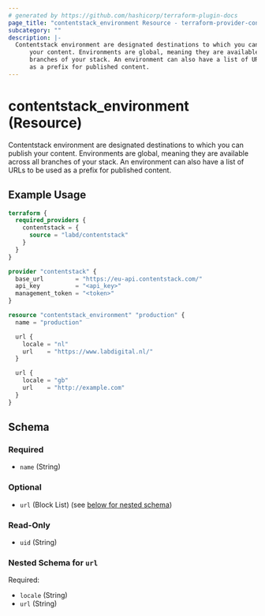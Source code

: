 ```yaml
---
# generated by https://github.com/hashicorp/terraform-plugin-docs
page_title: "contentstack_environment Resource - terraform-provider-contentstack"
subcategory: ""
description: |-
  Contentstack environment are designated destinations to which you can publish
      your content. Environments are global, meaning they are available across all
      branches of your stack. An environment can also have a list of URLs to be used
      as a prefix for published content.
---
```


# contentstack_environment (Resource)

Contentstack environment are designated destinations to which you can publish
		your content. Environments are global, meaning they are available across all
		branches of your stack. An environment can also have a list of URLs to be used
		as a prefix for published content.

## Example Usage

```terraform
terraform {
  required_providers {
    contentstack = {
      source = "labd/contentstack"
    }
  }
}

provider "contentstack" {
  base_url         = "https://eu-api.contentstack.com/"
  api_key          = "<api_key>"
  management_token = "<token>"
}

resource "contentstack_environment" "production" {
  name = "production"

  url {
    locale = "nl"
    url    = "https://www.labdigital.nl/"
  }

  url {
    locale = "gb"
    url    = "http://example.com"
  }
}
```

<!-- schema generated by tfplugindocs -->
## Schema

### Required

- `name` (String)

### Optional

- `url` (Block List) (see [below for nested schema](#nestedblock--url))

### Read-Only

- `uid` (String)

<a id="nestedblock--url"></a>
### Nested Schema for `url`

Required:

- `locale` (String)
- `url` (String)


